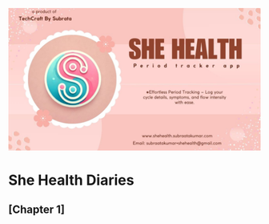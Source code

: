 ![she health logo](https://github.com/subraatakumar/She-Health---Public-Repo/blob/main/files/she_health_logo.jpg)

# She Health Diaries

## [Chapter 1]

